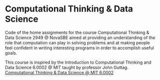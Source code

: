 <h1> Computational Thinking & Data Science </h1> 

Code of the home assignments for the course Computational Thinking & Data Science 2949 @ NovaSBE aimed at providing an understanding of the
role that computation can play in solving problems and at making people feel confident in writing interesting programs in order to accomplish useful goals.

This course is inspired by the Introduction to Computational Thinking and Data Science 6.0002 @ MIT taught by professor John Guttag. 
<a href = 'https://ocw.mit.edu/courses/electrical-engineering-and-computer-science/6-0002-introduction-to-computational-thinking-and-data-science-fall-2016/'> Computational Thinking & Data Science @ MIT 6.0002 </a> 
